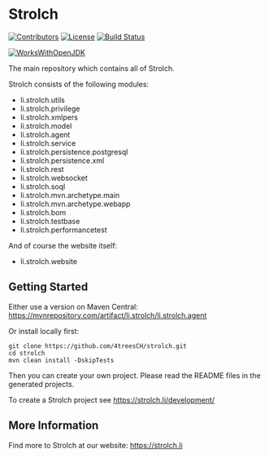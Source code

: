 # Strolch

[![Contributors](https://img.shields.io/github/contributors/strolch-li/strolch)](https://github.com/strolch-li/strolch/graphs/contributors)
[![License](https://img.shields.io/github/license/strolch-li/strolch)](https://github.com/strolch-li/strolch/blob/master/LICENSE)
[![Build Status](https://ci.4trees.ch/buildStatus/icon?job=strolch)](https://ci.4trees.ch/job/strolch/)

[![WorksWithOpenJDK](https://github.com/foojayio/badges/raw/main/works_with_openjdk/WorksWithOpenJDK-100.png)](https://foojay.io/works-with-openjdk)

The main repository which contains all of Strolch.

Strolch consists of the following modules:
* li.strolch.utils
* li.strolch.privilege
* li.strolch.xmlpers
* li.strolch.model
* li.strolch.agent
* li.strolch.service
* li.strolch.persistence.postgresql
* li.strolch.persistence.xml
* li.strolch.rest
* li.strolch.websocket
* li.strolch.soql
* li.strolch.mvn.archetype.main
* li.strolch.mvn.archetype.webapp
* li.strolch.bom
* li.strolch.testbase
* li.strolch.performancetest

And of course the website itself:
* li.strolch.website

## Getting Started
Either use a version on Maven Central: https://mvnrepository.com/artifact/li.strolch/li.strolch.agent

Or install locally first:

    git clone https://github.com/4treesCH/strolch.git
    cd strolch
    mvn clean install -DskipTests

Then you can create your own project. Please read the README files in the generated projects.

To create a Strolch project see https://strolch.li/development/


## More Information

Find more to Strolch at our website: https://strolch.li
